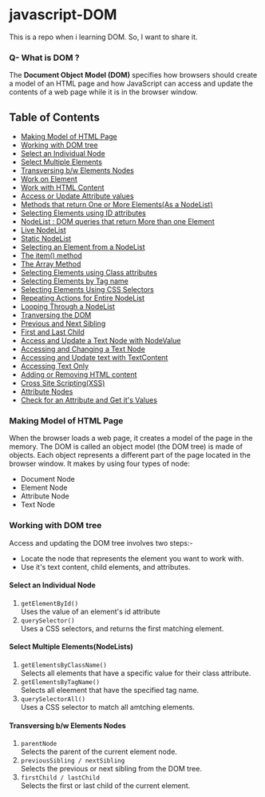 # javascript-DOM
This is a repo when i learning DOM. So, I want to share it.

### Q- What is DOM ?
The **Document Object Model (DOM)** specifies how browsers should create a model of an HTML page and how JavaScript can access and update the contents of a web page while it is in the browser window.

## Table of Contents
- [Making Model of HTML Page](#making-model-of-html-page)
- [Working with DOM tree](#working-with-dom-tree)
- [Select an Individual Node](#select-an-individual-node)
- [Select Multiple Elements](#select-multiple-elements)
- [Transversing b/w Elements Nodes](#transversing-b/w-elements-nodes)
- [Work on Element](#work-on-element)
- [Work with HTML Content](#work-with-html-content)
- [Access or Update Attribute values](#access-or-update-attribute-values)
- [Methods that return One or More Elements(As a NodeList)](#method-that-return-one-or-more-elements-as-a-nodelists)
- [Selecting Elements using ID attributes](#selecting-elements-using-id-attribute)
- [NodeList : DOM queries that return More than one Element](#nodelists-dom-queries-that-return-more-than-one-element)
- [Live NodeList](#live-nodelist)
- [Static NodeList](#static-nodelist)
- [Selecting an Element from a NodeList](#selecting-an-element-from-a-nodelist)
- [The item() method](#the-item-method)
- [The Array Method](#the-array-method)
- [Selecting Elements using Class attributes](#selecting-elements-using-class-attributes)
- [Selecting Elements by Tag name](#selecting-elements-by-tag-name)
- [Selecting Elements Using CSS Selectors](#selecting-elements-using-selectors)
- [Repeating Actions for Entire NodeList](#repeating-actions-for-entire-nodelist)
- [Looping Through a NodeList](#looping-through-a-nodelist)
- [Tranversing the DOM](#transversing-the-dom)
- [Previous and Next Sibling](#pravious-and-next-sibling)
- [First and Last Child](#first-and-last-child)
- [Access and Update a Text Node with NodeValue](#access-and-update-a-text-node-with-nodevalue)
- [Accessing and Changing a Text Node](#accessing-and-changing-a-text-node)
- [Accessing and Update text with TextContent](#accessing-and-update-text-with-textContent)
- [Accessing Text Only](#accessing-text-only)
- [Adding or Removing HTML content](#adding-or-removing-html-content)
- [Cross Site Scripting(XSS)](#cross-site-scripting)
- [Attribute Nodes](#attribute-nodes)
- [Check for an Attribute and Get it's Values](#check-for-an-attribute-and-get-its-values)


### Making Model of HTML Page
When the browser loads a web page, it creates a model of the page in the memory. The DOM is called an object model (the DOM tree) is made of objects.
Each object represents a different part of the page located in the browser window.
It makes by using four types of node:
- Document Node
- Element Node
- Attribute Node
- Text Node


### Working with DOM tree
Access and updating the DOM tree involves two steps:-
- Locate the node that represents the element you want to work with.
- Use it's text content, child elements, and attributes.

#### Select an Individual Node
1. `getElementById()`<br />
Uses the value of an element's id attribute
2. `querySelector()`<br />
Uses a CSS selectors, and returns the first matching element.

#### Select Multiple Elements(NodeLists)
1. `getElementsByClassName()`<br />
Selects all elements that have a specific value for their class attribute.
2. `getElementsByTagName()`<br />
Selects all eleement that have the specified tag name.
3. `querySelectorAll()`<br />
Uses a  CSS selector to match all amtching elements.

#### Transversing b/w Elements Nodes
1. `parentNode`<br/>
Selects the parent of the  current element node.
2. `previousSibling / nextSibling`<br/>
Selects the previous or next sibling from the DOM tree.
3. `firstChild / lastChild`<br/>
Selects the first or last child of the current element.





